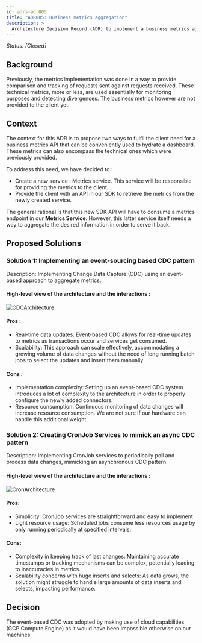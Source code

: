 ```yaml
---
id: adrs-adr005
title: "ADR005: Business metrics aggregation"
description: >
  Architecture Decision Record (ADR) to implement a business metrics aggregation API for the client SDK
---
```


*Status: [Closed]*

## Background

Previously, the metrics implementation was done in a way to provide comparison and tracking of requests sent against requests received. These technical metrics, more or less, are used essentially for monitoring purposes and detecting divergences. The business metrics however are not provided to the client yet.

## Context

The context for this ADR is to propose two ways to fulfil the client need for a business metrics API that can be conveniently used to hydrate a dashboard. These metrics can also encompass the technical ones which were previously provided.

To address this need, we have decided to :
- Create a new service : Metrics service. This service will be responsible for providing the metrics to the client.
- Provide the client with an API in our SDK to retrieve the metrics from the newly created service.

The general rational is that this new SDK API will have to consume a metrics endpoint in our **Metrics Service**. However, this latter service itself needs a way to aggregate the desired information in order to serve it back.

## Proposed Solutions

### Solution 1: Implementing an event-sourcing based CDC pattern  

Description: Implementing Change Data Capture (CDC) using an event-based approach to aggregate metrics.

#### High-level view of the architecture and the interactions : 

![CDCArchitecture](https://github.com/pns-si5-al-course/al-newbank-23-24-al-23-24-b-v5/blob/main/adr/images/cdc-architecture.svg)

#### Pros : 
- Real-time data updates: Event-based CDC allows for real-time updates to metrics as transactions occur and services get consumed.
- Scalability: This approach can scale effectively, accommodating a growing volume of data changes without the need of long running batch jobs to select the updates and insert them manually

#### Cons :
- Implementation complexity: Setting up an event-based CDC system introduces a lot of complexity to the architecture in order to properly configure the newly added connectors.
- Resource consumption: Continuous monitoring of data changes will increase resource consumption. We are not sure if our hardware can handle this additional weight.

### Solution 2: Creating CronJob Services to mimick an async CDC pattern

Description: Implementing CronJob services to periodically poll and process data changes, mimicking an asynchronous CDC pattern.

#### High-level view of the architecture and the interactions : 

![CronArchitecture](https://github.com/pns-si5-al-course/al-newbank-23-24-al-23-24-b-v5/blob/main/adr/images/cron-architecture.png)

#### Pros:
- Simplicity: CronJob services are straightforward and easy to implement 
- Light resource usage: Scheduled jobs consume less resources usage by only running periodically at specified intervals.

#### Cons:
- Complexity in keeping track of last changes: Maintaining accurate timestamps or tracking mechanisms can be complex, potentially leading to inaccuracies in metrics.
- Scalability concerns with huge inserts and selects: As data grows, the solution might struggle to handle large amounts of data inserts and selects, impacting performance.

## Decision 

The event-based CDC was adopted by making use of cloud capabilities (GCP Compute Engine) as it would have been impossible otherwise on our machines.
